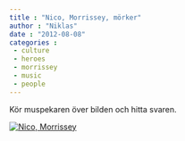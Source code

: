```yaml
---
title : "Nico, Morrissey, mörker"
author : "Niklas"
date : "2012-08-08"
categories : 
 - culture
 - heroes
 - morrissey
 - music
 - people
---
```


Kör muspekaren över bilden och hitta svaren.

[![Nico, Morrissey](https://niklasblog.com/wp-content/2012-08-08_15.08.59.png "Nico, Morrissey")](https://niklasblog.com/?attachment_id=11612)
